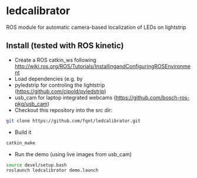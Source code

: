 # ledcalibrator
ROS module for automatic camera-based localization of LEDs on lightstrip


## Install (tested with ROS kinetic)

* Create a ROS catkin_ws following http://wiki.ros.org/ROS/Tutorials/InstallingandConfiguringROSEnvironment
* Load dependencies (e.g. by
 * pyledstrip for controling the lightstrip (https://github.com/cipold/pyledstrip)
 * usb_cam for laptop integrated webcams (https://github.com/bosch-ros-pkg/usb_cam) 
* Checkout this repository into the src dir:
```bash
git clone https://github.com/fqnt/ledcalibrator.git
```
* Build it
```bash
catkin_make
```
* Run the demo (using live images from usb_cam)
```bash
source devel/setup.bash
roslaunch ledcalibrator demo.launch
```


